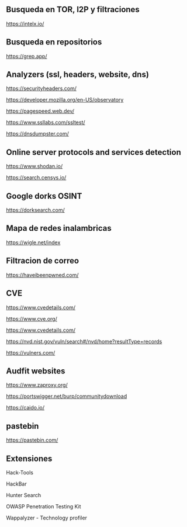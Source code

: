 ## Busqueda en TOR, I2P y filtraciones

https://intelx.io/

## Busqueda en repositorios

https://grep.app/

## Analyzers (ssl, headers, website, dns)

https://securityheaders.com/

https://developer.mozilla.org/en-US/observatory

https://pagespeed.web.dev/

https://www.ssllabs.com/ssltest/

https://dnsdumpster.com/

## Online server protocols and services detection

https://www.shodan.io/

https://search.censys.io/

## Google dorks  OSINT

https://dorksearch.com/

## Mapa de redes inalambricas

https://wigle.net/index

## Filtracion de correo

https://haveibeenpwned.com/

## CVE

https://www.cvedetails.com/

https://www.cve.org/

https://www.cvedetails.com/

https://nvd.nist.gov/vuln/search#/nvd/home?resultType=records

https://vulners.com/

## Audfit websites

https://www.zaproxy.org/

https://portswigger.net/burp/communitydownload

https://caido.io/

## pastebin

https://pastebin.com/


## Extensiones

Hack-Tools 

HackBar 

Hunter Search  

OWASP Penetration Testing Kit

Wappalyzer - Technology profiler


